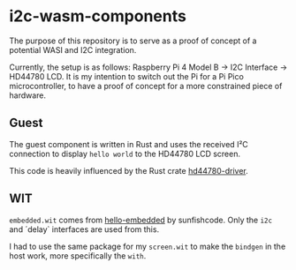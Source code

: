 # i2c-wasm-components
The purpose of this repository is to serve as a proof of concept of a potential WASI and I2C integration. 

Currently, the setup is as follows: Raspberry Pi 4 Model B → I2C Interface → HD44780 LCD. It is my intention to switch out the Pi for a Pi Pico microcontroller, to have a proof of concept for a more constrained piece of hardware.

## Guest
The guest component is written in Rust and uses the received I²C connection to display `hello world` to the HD44780 LCD screen.

This code is heavily influenced by the Rust crate [hd44780-driver](https://crates.io/crates/hd44780-driver).

## WIT
`embedded.wit` comes from [hello-embedded](https://github.com/sunfishcode/hello-embedded) by sunfishcode. Only the `i2c` and ´delay` interfaces are used from this.

I had to use the same package for my `screen.wit` to make the `bindgen` in the host work, more specifically the `with`.
